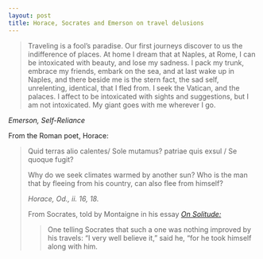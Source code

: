 ```yaml
---
layout: post
title: Horace, Socrates and Emerson on travel delusions
---
```


<blockquote><p>Traveling is a fool’s paradise. Our first journeys discover to us the indifference of places. At home I dream that at Naples, at Rome, I can be intoxicated with beauty, and lose my sadness. I pack my trunk, embrace my friends, embark on the sea, and at last wake up in Naples, and there beside me is the stern fact, the sad self, unrelenting, identical, that I fled from. I seek the Vatican, and the palaces. I affect to be intoxicated with sights and suggestions, but I am not intoxicated. My giant goes with me wherever I go.</p></blockquote> 

<cite>Emerson, Self-Reliance</cite>

From the Roman poet, Horace:

<blockquote><p>Quid terras alio calentes/ Sole mutamus?  patriae quis exsul / Se quoque fugit?</p>

<p>Why do we seek climates warmed by another sun?  Who is the man that by fleeing from his country, can also flee from himself?</p>
<cite>Horace, Od., ii. 16, 18.</cite>

From Socrates, told by Montaigne in his essay *[On Solitude:](https://www.gutenberg.org/files/3600/3600-h/3600-h.htm#link2HCH0038)*

<blockquote><p>One telling Socrates that such a one was nothing improved by his travels: “I very well believe it,” said he, “for he took himself along with him.</p></blockquote>
